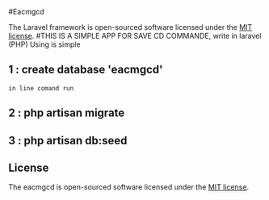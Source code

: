 #Eacmgcd

The Laravel framework is open-sourced software licensed under the [MIT license](http://opensource.org/licenses/MIT).
#THIS IS A SIMPLE APP FOR SAVE CD COMMANDE, write in laravel (PHP)
Using is simple  
## 1 : create database 'eacmgcd'
    in line comand run
## 2 : php artisan migrate
## 3 : php artisan db:seed

## License

The eacmgcd is open-sourced software licensed under the [MIT license](http://opensource.org/licenses/MIT).

